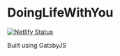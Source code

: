 # DoingLifeWithYou
[![Netlify Status](https://api.netlify.com/api/v1/badges/4e188333-74f3-4c9b-85be-63ff40f950b1/deploy-status)](https://app.netlify.com/sites/wonderful-roentgen-a8ce1c/deploys)

Built using GatsbyJS
